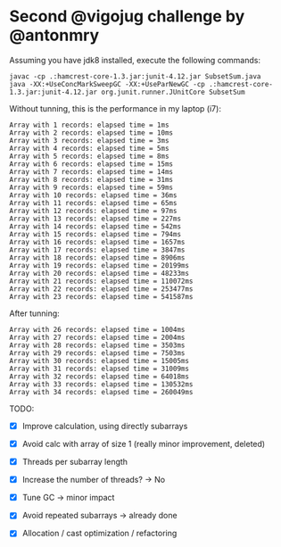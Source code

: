 # Second @vigojug challenge by @antonmry

Assuming you have jdk8 installed, execute the following commands:

```
javac -cp .:hamcrest-core-1.3.jar:junit-4.12.jar SubsetSum.java
java -XX:+UseConcMarkSweepGC -XX:+UseParNewGC -cp .:hamcrest-core-1.3.jar:junit-4.12.jar org.junit.runner.JUnitCore SubsetSum
```

Without tunning, this is the performance in my laptop (i7):

```
Array with 1 records: elapsed time = 1ms
Array with 2 records: elapsed time = 10ms
Array with 3 records: elapsed time = 3ms
Array with 4 records: elapsed time = 5ms
Array with 5 records: elapsed time = 8ms
Array with 6 records: elapsed time = 15ms
Array with 7 records: elapsed time = 14ms
Array with 8 records: elapsed time = 31ms
Array with 9 records: elapsed time = 59ms
Array with 10 records: elapsed time = 36ms
Array with 11 records: elapsed time = 65ms
Array with 12 records: elapsed time = 97ms
Array with 13 records: elapsed time = 227ms
Array with 14 records: elapsed time = 542ms
Array with 15 records: elapsed time = 794ms
Array with 16 records: elapsed time = 1657ms
Array with 17 records: elapsed time = 3847ms
Array with 18 records: elapsed time = 8906ms
Array with 19 records: elapsed time = 20199ms
Array with 20 records: elapsed time = 48233ms
Array with 21 records: elapsed time = 110072ms
Array with 22 records: elapsed time = 253477ms
Array with 23 records: elapsed time = 541587ms
```

After tunning:

```
Array with 26 records: elapsed time = 1004ms
Array with 27 records: elapsed time = 2004ms
Array with 28 records: elapsed time = 3503ms
Array with 29 records: elapsed time = 7503ms
Array with 30 records: elapsed time = 15005ms
Array with 31 records: elapsed time = 31009ms
Array with 32 records: elapsed time = 64018ms
Array with 33 records: elapsed time = 130532ms
Array with 34 records: elapsed time = 260049ms
```

TODO:

- [x] Improve calculation, using directly subarrays
- [x] Avoid calc with array of size 1 (really minor improvement, deleted)
- [x] Threads per subarray length
- [x] Increase the number of threads? -> No
- [x] Tune GC -> minor impact
- [x] Avoid repeated subarrays -> already done
- [x] Allocation / cast optimization / refactoring 


